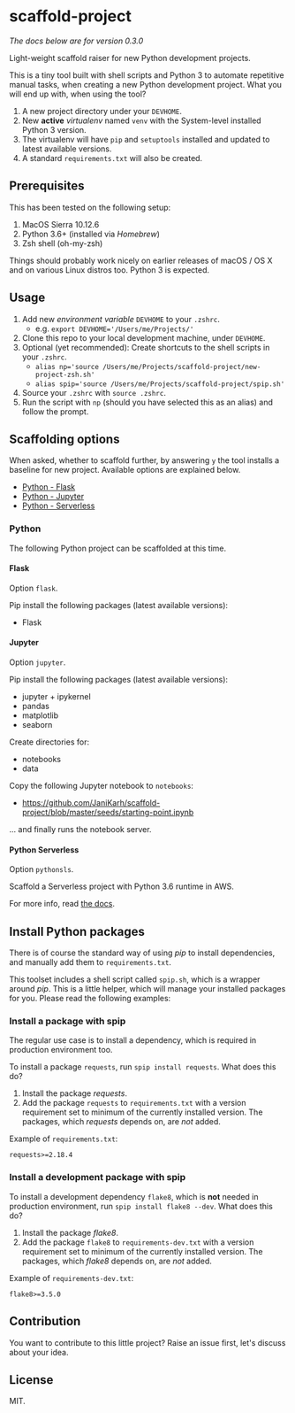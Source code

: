# scaffold-project

*The docs below are for version 0.3.0*

Light-weight scaffold raiser for new Python development projects.

This is a tiny tool built with shell scripts and Python 3 to automate repetitive manual tasks, when creating a new Python development project. What you will end up with, when using the tool?

1. A new project directory under your `DEVHOME`.
1. New **active** *virtualenv* named `venv` with the System-level installed Python 3 version.
1. The virtualenv will have `pip` and `setuptools` installed and updated to latest available versions.
1. A standard `requirements.txt` will also be created.

## Prerequisites

This has been tested on the following setup:

1. MacOS Sierra 10.12.6
1. Python 3.6+ (installed via *Homebrew*)
1. Zsh shell (oh-my-zsh)

Things should probably work nicely on earlier releases of macOS / OS X and on various Linux distros too. Python 3 is expected.

## Usage

1. Add new *environment variable* `DEVHOME` to your `.zshrc`.
    - e.g. `export DEVHOME='/Users/me/Projects/'`
2. Clone this repo to your local development machine, under `DEVHOME`.
3. Optional (yet recommended): Create shortcuts to the shell scripts in your `.zshrc`.
    - `alias np='source /Users/me/Projects/scaffold-project/new-project-zsh.sh'`
    - `alias spip='source /Users/me/Projects/scaffold-project/spip.sh'`
4. Source your `.zshrc` with `source .zshrc`.
5. Run the script with `np` (should you have selected this as an alias) and follow the prompt.

## Scaffolding options

When asked, whether to scaffold further, by answering `y` the tool installs a baseline for new project. Available options are explained below.

- [Python - Flask](#flask)
- [Python - Jupyter](#jupyter)
- [Python - Serverless](#python-serverless)

### Python

The following Python project can be scaffolded at this time.

#### Flask

Option `flask`.

Pip install the following packages (latest available versions):

- Flask

#### Jupyter

Option `jupyter`.

Pip install the following packages (latest available versions):

- jupyter + ipykernel
- pandas
- matplotlib
- seaborn

Create directories for:

- notebooks
- data

Copy the following Jupyter notebook to `notebooks`:

- https://github.com/JaniKarh/scaffold-project/blob/master/seeds/starting-point.ipynb

... and finally runs the notebook server.

#### Python Serverless

Option `pythonsls`.

Scaffold a Serverless project with Python 3.6 runtime in AWS.

For more info, read [the docs](seeds/serverless-python/README.md).

## Install Python packages

There is of course the standard way of using *pip* to install dependencies, and manually add them to `requirements.txt`.

This toolset includes a shell script called `spip.sh`, which is a wrapper around *pip*. This is a little helper, which will manage your installed packages for you. Please read the following examples:

### Install a package with spip

The regular use case is to install a dependency, which is required in production environment too.

To install a package `requests`, run `spip install requests`. What does this do?

1. Install the package *requests*.
2. Add the package `requests` to `requirements.txt` with a version requirement set to minimum of the currently installed version. The packages, which *requests* depends on, are *not* added.

Example of `requirements.txt`:

```
requests>=2.18.4
```

### Install a development package with spip

To install a development dependency `flake8`, which is **not** needed in production environment, run `spip install flake8 --dev`. What does this do?

1. Install the package *flake8*.
2. Add the package `flake8` to `requirements-dev.txt` with a version requirement set to minimum of the currently installed version. The packages, which *flake8* depends on, are *not* added.

Example of `requirements-dev.txt`:

```
flake8>=3.5.0
```

## Contribution

You want to contribute to this little project? Raise an issue first, let's discuss about your idea.

## License

MIT.